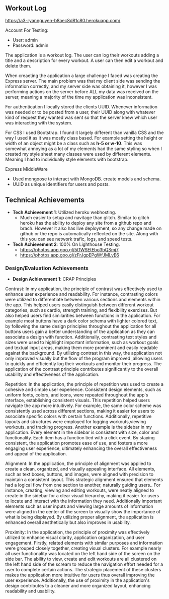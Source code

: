 ## Workout Log
https://a3-ryannguyen-b8aec8d81c80.herokuapp.com/

Account For Testing:
- User: admin
- Password: admin

The application is a workout log. The user can log their workouts adding a title and a description for every workout. A user can then edit a workout and delete them.

When creaeting the application a large challenge I faced was creating the Express server. The main problem was that my client side was sending the information correctly, and my server side was obtaining it, however I was performing actions on the server before ALL my data was received on the server, meaning a majority of the time my application was inconsistent. 

For authentication I locally stored the clients UUID. Whenever information was needed or to be posted from a user, their UUID along with whatever kind of request they wanted was sent so that the server knew which user was interacting with the system.

For CSS I used Bootstrap. I found it largely different than vanilla CSS and the way I used it as it was mostly class based. For example setting the height or width of an object might be a class such as **h-5 or w-10**. This was somewhat annoying as a lot of my elements had the same styling so when I created my style sheet many classes were used by different elements. Meaning I had to individually style elements with bootstrap.

Express MiddleWare
- Used mongoose to interact with MongoDB. create models and schema.
- UUID as unique identifiers for users and posts.


## Technical Achievements
- **Tech Achievement 1**: Utilized heroku webhosting.
  - Much easier to setup and navitage than glitch. Similar to glitch heroku has the ability to deploy any site from a github repo and brach. However it also has live deployment, so any change made on github or the repo is automatically reflected on the site. Along with this you can see network trafic, logs, and speed tests.
- **Tech Achievement 2**: 100% On Lighthouse Testing.
  - https://photos.app.goo.gl/5t1WSEtEbo3bQSmj7
  - https://photos.app.goo.gl/zFrJgpEPgWfJMLvE6

### Design/Evaluation Achievements
- **Design Achievement 1**: CRAP Principles

Contrast:
In my application, the principle of contrast was effectively used to enhance user experience and readability. For instance, contrasting colors were utilized to differentiate between various sections and elements within the app. This helped users easily distinguish between different workout categories, such as cardio, strength training, and flexibility exercises. But also helped users find similarities between functions in the application. For example most buttons have a dark color schema with lighter colored text, by following the same design principles throughout the application for all buttons users gain a better understanding of the application as they can associate a design with function. Additionally, contrasting text styles and sizes were used to highlight important information, such as workout goals and textual input areas, making them more prominent and easily readable against the background. By utilizing contrast in this way, the application not only improved visually but the flow of the program improved ,allowing users to quickly and efficiently log their workouts and monitor their progress. The application of the contrast principle contributes significantly to the overall usability and effectiveness of the application.


Repetition:
In the application, the principle of repetition was used to create a cohesive and simple user experience. Consistent design elements, such as uniform fonts, colors, and icons, were repeated throughout the app's interface, establishing  consistent visuals. This repetition helped users navigate the app more intuitively. For example, the same color scheme was consistently used across different sections, making it easier for users to associate specific colors with certain functions. Additionally, repetitive layouts and structures were employed for logging workouts,viewing workouts, and tracking progress. Another example is the sidebar in my application. Every element in the sidebar is consistent with size, color and functionality. Each item has a function tied with a click event. By staying consistent, the application promotes ease of use, and fosters a more engaging user experience, ultimately enhancing the overall effectiveness and appeal of the application.


Alignment:
In the application, the principle of alignment was applied to create a clean, organized, and visually appealing interface. All elements, such as text boxes, buttons, and images, were aligned with precision to maintain a consistent layout. This strategic alignment ensured that elements had a logical flow from one section to another, naturally guiding users.. For instance, creating, viewing and editing workouts, were neatly aligned to create in the sidebar for a clear visual hierarchy, making it easier for users to locate and interact with the information they need. Additionally important elements such as user inputs and viewing large amounts of information were aligned in the center of the screen to visually show the importance of what is being displayed. By utilizing proper alignment, the application is enhanced overall aesthetically but also improves in usability.

Proximity:
In the application, the principle of proximity was effectively utilized to enhance visual clarity, application organization, and user engagement. Firstly, related elements with similar purposes  and information were grouped closely together, creating visual clusters. For example nearly all user functionality was located on the left hand side of the screen on the side bar. The ability to view, create and edit workouts are all clustered on the left hand side of the scream to reduce the navigation effort needed for a user to complete certain actions. The strategic placement of these clusters makes the application more intuitive for users thus overall improving the user experience. Additionally, the use of proximity in the application's design contributes to a cleaner and more organized layout, enhancing readability and usability.


